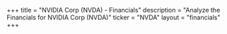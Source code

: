+++
title = "NVIDIA Corp (NVDA) - Financials"
description = "Analyze the Financials for NVIDIA Corp (NVDA)"
ticker = "NVDA"
layout = "financials"
+++

